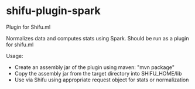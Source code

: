 shifu-plugin-spark
==========
Plugin for Shifu.ml

Normalizes data and computes stats using Spark.
Should be run as a plugin for shifu.ml

Usage:
  - Create an assembly jar of the plugin using maven: "mvn package"
  - Copy the assembly jar from the target directory into SHIFU_HOME/lib
  - Use via Shifu using appropriate request object for stats or normalization
